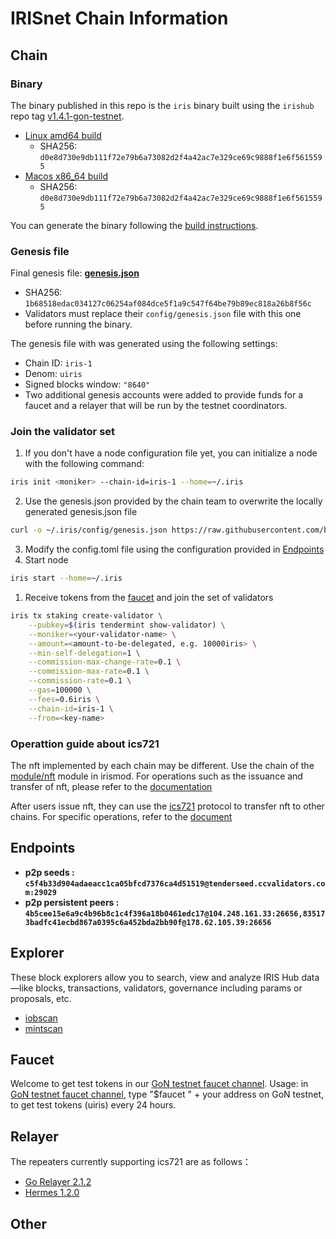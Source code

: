 # IRISnet Chain Information

## Chain

### Binary

The binary published in this repo is the `iris` binary built using the `irishub` repo tag [v1.4.1-gon-testnet](https://github.com/irisnet/irishub/tree/v1.4.1-gon-testnet).

- [Linux amd64 build](iris-linux.zip)
  - SHA256: `d0e8d730e9db111f72e79b6a73082d2f4a42ac7e329ce69c9888f1e6f5615595`
- [Macos x86_64 build](iris-mac.zip)
  - SHA256: `d0e8d730e9db111f72e79b6a73082d2f4a42ac7e329ce69c9888f1e6f5615595`

You can generate the binary following the [build instructions](install.md).

### Genesis file

Final genesis file: **[genesis.json](genesis.json)**

- SHA256: `1b68518edac034127c06254af084dce5f1a9c547f64be79b89ec818a26b8f56c`
- Validators must replace their `config/genesis.json` file with this one before running the binary.

The genesis file with was generated using the following settings:

- Chain ID: `iris-1`
- Denom: `uiris`
- Signed blocks window: `"8640"`
- Two additional genesis accounts were added to provide funds for a faucet and a relayer that will be run by the testnet coordinators.

### Join the validator set

1. If you don't have a node configuration file yet, you can initialize a node with the following command:

```bash
iris init <moniker> --chain-id=iris-1 --home=~/.iris
```

2. Use the genesis.json provided by the chain team to overwrite the locally generated genesis.json file

```bash
curl -o ~/.iris/config/genesis.json https://raw.githubusercontent.com/bianjieai/gon-testnets/Game-of-NFT-chains/IRISnet/genesis.json
```

3. Modify the config.toml file using the configuration provided in [Endpoints](#endpoints)
4. Start node

```bash
iris start --home=~/.iris
```

1. Receive tokens from the [faucet](https://discord.com/channels/806356514973548614/1075349392095203380) and join the set of validators

```bash
iris tx staking create-validator \
    --pubkey=$(iris tendermint show-validator) \
    --moniker=<your-validator-name> \
    --amount=<amount-to-be-delegated, e.g. 10000iris> \
    --min-self-delegation=1 \
    --commission-max-change-rate=0.1 \
    --commission-max-rate=0.1 \
    --commission-rate=0.1 \
    --gas=100000 \
    --fees=0.6iris \
    --chain-id=iris-1 \
    --from=<key-name>
```

### Operattion guide about ics721

The nft implemented by each chain may be different. Use the chain of the [module/nft](https://github.com/irisnet/irismod/tree/main/modules/nft) module in irismod. For operations such as the issuance and transfer of nft, please refer to the [documentation](https://www.irisnet.org/docs/cli-client/nft.html#iris-tx-nft-edit)

After users issue nft, they can use the [ics721](https://github.com/cosmos/ibc/blob/main/spec/app/ics-721-nft-transfer/README.md) protocol to transfer nft to other chains. For specific operations, refer to the [document](ics721-cmd.md)

## Endpoints

- **p2p seeds : `c5f4b33d904adaeacc1ca05bfcd7376ca4d51519@tenderseed.ccvalidators.com:29029`**
- **p2p persistent peers : `4b5cee15e6a9c4b96b8c1c4f396a18b0461edc17@104.248.161.33:26656,835173badfc41ecbd867a0395c6a452bda2bb90f@178.62.105.39:26656`**

## Explorer

These block explorers allow you to search, view and analyze IRIS Hub data—like blocks, transactions, validators, governance including params or proposals, etc.

- [iobscan](https://irishub.iobscan.io/)
- [mintscan](https://irishub.mintscan.io/)

## Faucet

Welcome to get test tokens in our [GoN testnet faucet channel](https://discord.com/channels/806356514973548614/1075349392095203380).
Usage: in [GoN testnet faucet channel](https://discord.com/channels/806356514973548614/1075349392095203380), type "$faucet " + your address on GoN testnet, to get test tokens (uiris) every 24 hours.

## Relayer

The repeaters currently supporting ics721 are as follows：

- [Go Relayer 2.1.2](https://github.com/cosmos/relayer/releases/tag/v2.1.2)
- [Hermes 1.2.0](https://hermes.informal.systems/quick-start/installation.html)

## Other
